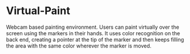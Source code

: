 # Virtual-Paint
Webcam based painting environment. Users can paint virtually over the screen using the markers in their hands. It uses color recognition on the back end, creating a pointer at the tip of the marker and then keeps filling the area with the same color wherever the marker is moved.
